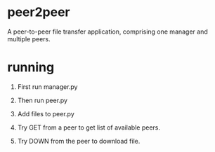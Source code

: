 # peer2peer
A peer-to-peer file transfer application, comprising one manager and multiple peers.

# running

1. First run manager.py

2. Then run peer.py

3. Add files to peer.py

4. Try GET from a peer to get list of available peers.

5. Try DOWN from the peer to download file.
